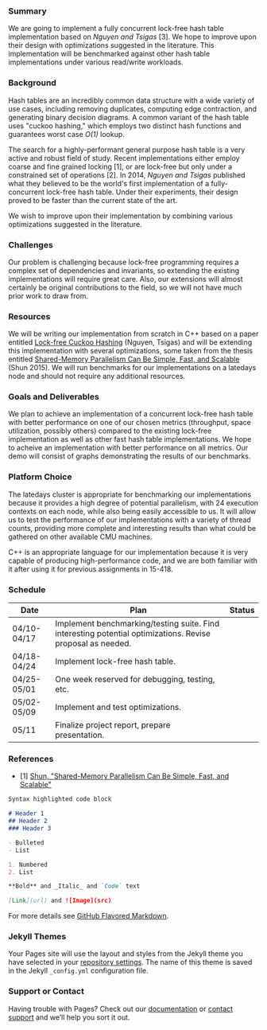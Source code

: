 ### Summary

We are going to implement a fully concurrent lock-free hash table implementation based on _Nguyen and Tsigas_ [3]. We hope to improve upon their design with optimizations suggested in the literature. This implementation will be benchmarked against other hash table implementations under various read/write workloads.

### Background

Hash tables are an incredibly common data structure with a wide variety of use cases, including removing duplicates, computing edge contraction, and generating binary decision diagrams. A common variant of the hash table uses "cuckoo hashing," which employs two distinct hash functions and guarantees worst case _O(1)_ lookup. 

The search for a highly-performant general purpose hash table is a very active and robust field of study. Recent implementations either employ coarse and fine grained locking [1], or are lock-free but only under a constrained set of operations [2]. In 2014, _Nguyen and Tsigas_ published what they believed to be the world's first implementation of a fully-concurrent lock-free hash table. Under their experiments, their design proved to be faster than the current state of the art.

We wish to improve upon their implementation by combining various optimizations suggested in the literature.

### Challenges
Our problem is challenging because lock-free programming requires a complex set of 
dependencies and invariants, so extending the existing implementations will require
great care. Also, our extensions will almost certainly be original contributions to
the field, so we will not have much prior work to draw from.

### Resources
We will be writing our implementation from scratch in C++ based on a paper entitled 
[Lock-free Cuckoo Hashing](http://excess-project.eu/publications/published/CuckooHashing_ICDCS.pdf) (Nguyen, Tsigas) and will be extending this implementation
with several optimizations, some taken from the thesis entitled 
[Shared-Memory Parallelism Can Be Simple, Fast, and Scalable](https://people.eecs.berkeley.edu/~jshun/thesis.pdf) (Shun 2015). 
We will run benchmarks for our implementations on a latedays node and should not 
require any additional resources.

### Goals and Deliverables
We plan to achieve an implementation of a concurrent lock-free hash table with better
performance on one of our chosen metrics (throughput, space utilization, possibly others) compared to the existing lock-free implementation as well as other fast hash table implementations. We hope to acheive an implementation with better performance on all metrics. Our demo will consist of graphs demonstrating the results of our benchmarks. 

### Platform Choice
The latedays cluster is appropriate for benchmarking our implementations because it 
provides a high degree of potential
parallelism, with 24 execution contexts on each node, while also being easily accessible to us.
It will allow us to test the performance of our implementations with a variety
of thread counts, providing more complete and interesting results than what could
be gathered on other available CMU machines. 

C++ is an appropriate language for our implementation because
it is very capable of producing high-performance code, and we are both familiar with
it after using it for previous assignments in 15-418.

### Schedule
Date | Plan | Status
---- | ---- | ------
04/10-04/17 | Implement benchmarking/testing suite. Find interesting potential optimizations. Revise proposal as needed.  | 
04/18-04/24 | Implement lock-free hash table. | 
04/25-05/01 | One week reserved for debugging, testing, etc. |
05/02-05/09 | Implement and test optimizations. |
05/11       | Finalize project report, prepare presentation. |

### References
* [1] [Shun, "Shared-Memory Parallelism Can Be Simple, Fast, and Scalable"](https://people.eecs.berkeley.edu/~jshun/thesis.pdf)
```markdown
Syntax highlighted code block

# Header 1
## Header 2
### Header 3

- Bulleted
- List

1. Numbered
2. List

**Bold** and _Italic_ and `Code` text

[Link](url) and ![Image](src)
```

For more details see [GitHub Flavored Markdown](https://guides.github.com/features/mastering-markdown/).

### Jekyll Themes

Your Pages site will use the layout and styles from the Jekyll theme you have selected in your [repository settings](https://github.com/eourcs/LockFreeCuckooHash/settings). The name of this theme is saved in the Jekyll `_config.yml` configuration file.

### Support or Contact

Having trouble with Pages? Check out our [documentation](https://help.github.com/categories/github-pages-basics/) or [contact support](https://github.com/contact) and we’ll help you sort it out.

